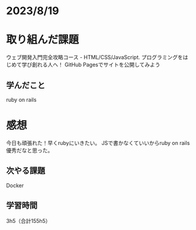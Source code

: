 # 2023/8/19
# 取り組んだ課題
ウェブ開発入門完全攻略コース - HTML/CSS/JavaScript. プログラミングをはじめて学び創れる人へ！
GitHub Pagesでサイトを公開してみよう


## 学んだこと
ruby on rails

# 感想
今日も頑張れた！早くrubyにいきたい。
JSで書かなくていいからruby on rails優秀だなと思った。

## 次やる課題
Docker

## 学習時間
3h5（合計155h5）

